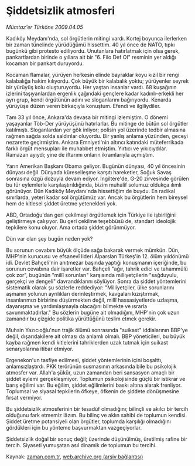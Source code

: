 # Şiddetsizlik atmosferi

*Mümtaz'er Türköne 2009.04.05*

<tr><td class="metin" colspan="2" style="padding-top: 20px; padding-left: 5px; padding-right: 10px;">Kadıköy Meydanı'nda, sol örgütlerin mitingi vardı. Kortej boyunca ilerlerken bir zaman tünelinde yürüdüğümü hissettim. 40 yıl önce de NATO, tıpkı bugünkü gibi protesto ediliyordu. Unutanlara hatırlatmak için olsa gerek, pankartlardan birinde o yıllara ait bir "6. Filo Def Ol"  resminin yer aldığı kocaman bir pankart duruyordu.</td></tr><tr><td class="metin" colspan="2" style="padding-top: 20px; padding-left: 5px; padding-right: 10px;"><p> Kocaman flamalar, yürüyen herkesin elinde bayraklar koyu kızıl bir rengi kalabalığa hakim kılıyordu. Çok büyük bir kalabalık yoktu; yürüyenler seyrek bir yürüyüş kolu oluşturuyordu. Her yaştan insanlar vardı. 68 kuşağının izlerini taşıyanlardan ergenlik çağındaki gençlere kadar kadınlı-erkekli her ayrı grup, kendi örgütünün adını ve sloganlarını bağırıyordu. Kenarda yürüyüşe düzen veren birkaçıyla konuştum. Efendi ve ilgiliydiler.
<p>Tam 33 yıl önce, Ankara'da devasa bir mitingi izlemiştim. O dönemi yaşayanlar Töb-Der yürüyüşünü hatırlarlar. Bu mitinge de bütün sol örgütler katılmıştı. Sloganlardan yer gök inliyor; polisin yol üzerinde tedbir almasına rağmen sağda solda saldırılar oluyordu. Bir yanlış anlama yüzünden, geceyi nezarette geçirmiştim. Ankara Emniyeti'nin altıncı katındaki müteferrikada farklı örgüt mensupları ile muhabbet etmiştim. Yırtıcı ve yıkıcıydılar. Ramazan ayıydı; yine de iftarımı onların ikramlarıyla açmıştım. 
<p>Yarın Amerikan Başkanı Obama geliyor. Bugünün dünyası, 40 yıl öncesinin dünyası değil. Dünyada küreselleşme karşıtı hareketler, Soğuk Savaş sonrasına özgü dozuyla devam ediyor. İngiltere'de, G-20 zirvesinde görülen bu tür eylemlerle karşılaştırıldığında, bizim muhalif solumuz oldukça ılımlı görünüyor. Dün Kadıköy Meydanı'nda hissettiğim de buydu. En radikal sınırlarda, yeteri kadar sol örgütümüz var. Ancak bu örgütlerin hem bireysel hem de kitlesel şiddet üretme yetenekleri yok.
<p>ABD, Ortadoğu'dan geri çekilmeyi örgütlemek için Türkiye ile işbirliğini geliştirmeye çalışıyor. Bu geri çekilme teşebbüsü de, standart ideolojik tepkilere konu oluyor. Ama ortada şiddet görünmüyor.
<p>Dün var olan şey bugün neden yok?
<p>Bu sorunun cevabını büyük ölçüde sağa bakarak vermek mümkün. Dün, MHP'nin kurucusu ve efsanevî lideri Alparslan Türkeş'in 12. ölüm yıldönümü idi. Devlet Bahçeli'nin anıtmezar başında yaptığı konuşmanın içeriğinde, bu sorunun cevabına dair işaretler var. Bahçeli "ağır, tahrik edici ve tahammülü çok zor", bugünün "millî sorunları" karşısında milliyetçilerin "sağduyulu, gerçekçi ve dengeli" davrandıklarını söylüyor. Sonra da şiddet yöntemlerini sistematik olarak şu sözlerle reddediyor: "Milliyetçiler, ülke sorunlarını aşmanın yolunun ayrılıkları derinleştirmek, kavgaları kızıştırmak, insanlarımızı birbirine düşürmekten değil, millî hassasiyetlerde uzlaşma, dayanışma ve yardımlaşmayla olacağını bilmekte ve ısrarla savunmaktadırlar." Bu sözlerin bugüne ait olmadığını, MHP'nin çok uzun zamandır bu çizgide politika yürüttüğünü teslim etmek gerekir.
<p>Muhsin Yazıcıoğlu'nun trajik ölümü sonrasında "suikast" iddialarının BBP'ye değil, dışarıdakilere ait olması da anlamlı olmalı. BBP yöneticileri, bu büyük kayba rağmen kendi kitlelerini tahriklerden uzak tutmak için suikast senaryolarına itibar etmiyor.
<p>Ergenekon'un tasfiye edilmesi, şiddet yöntemlerinin içini boşalttı, anlamsızlaştırdı. PKK terörünün susmasının arkasında bile bu psikolojik atmosfer var. Allah'a şükür, uzun zamandan beri sansasyon amaçlı bir şiddet eylemi gerçekleşmiyor. Toplumun psikolojisinde güçlü bir istikrar ve barış eğilimi var. Bu eğilim, şiddet eğilimlerini baskı altına alarak frenliyor. Toplumsal ve siyasal tepkilerin öfkeye, öfkenin de şiddete dönüşmesine fırsat vermiyor.
<p>Bu şiddetsizlik atmosferinin bir tesadüf olmadığını; bilinçli ve akılcı bir tercih olduğunu fark etmemiz lâzım. Bu bilinç ve aklın sahibi de toplumun kendisi. Şiddet üretme potansiyeli olan örgütler, toplumda karşılığı olmadığını gördükleri için bu yönteme başvurmaktan vazgeçiyorlar.
<p>Şiddetsizlik doğal bir sonuç değil; üzerinde düşünülmüş, üretilmiş rafine bir tercih. Siyaseti yumuşatan asıl dinamik de toplumun bu tercihi.<br/></p></p></p></p></p></p></p></p></p></p></td></tr>

Kaynak: [zaman.com.tr](http://zaman.com.tr/yazar.do?yazino=833892), [web.archive.org (arşiv bağlantısı)](http://web.archive.org/web/20090409205245/http://www.zaman.com.tr:80/yazar.do?yazino=833892)
